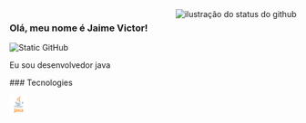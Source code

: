 <img align='right' src="https://github-readme-stats.vercel.app/api?username=jaimecabrito01&show_icons=true&title_color=783c00&text_color=af552e&icon_color=783c00&bg_color=f8efd4&cache_seconds=2300" alt="ilustração do status do github">

### Olá, meu nome é Jaime Victor!

<img src="https://img.shields.io/static/v1?label=Overview&message=JaimeVictor&color=f8efd4&style=for-the-badge&logo=GitHub" alt="Static GitHub">

<p>Eu sou desenvolvedor java</p>
### Tecnologies

<code><img height="32" src="https://raw.githubusercontent.com/github/explore/80688e429a7d4ef2fca1e82350fe8e3517d3494d/topics/java/java.png" alt="Java"/></code>

